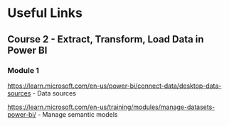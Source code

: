 # Useful Links

## Course 2 - Extract, Transform, Load Data in Power BI

### Module 1

https://learn.microsoft.com/en-us/power-bi/connect-data/desktop-data-sources - Data sources

https://learn.microsoft.com/en-us/training/modules/manage-datasets-power-bi/ - Manage semantic models